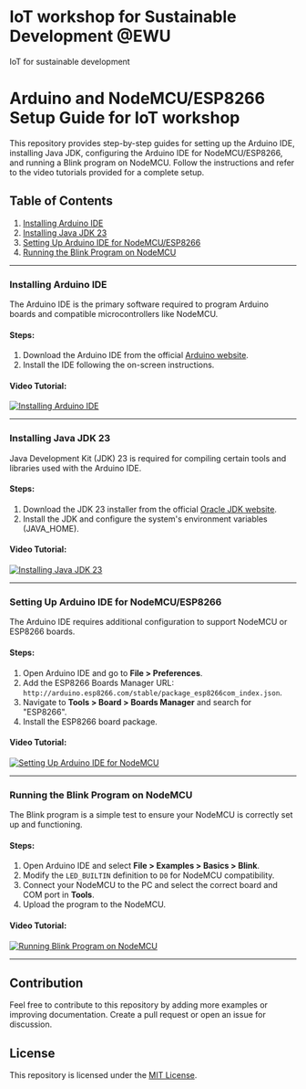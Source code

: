 # IoT workshop for Sustainable Development @EWU
IoT for sustainable development


# Arduino and NodeMCU/ESP8266 Setup Guide for IoT workshop

This repository provides step-by-step guides for setting up the Arduino IDE, installing Java JDK, configuring the Arduino IDE for NodeMCU/ESP8266, and running a Blink program on NodeMCU. Follow the instructions and refer to the video tutorials provided for a complete setup.

## Table of Contents

1. [Installing Arduino IDE](#installing-arduino-ide)
2. [Installing Java JDK 23](#installing-java-jdk-23)
3. [Setting Up Arduino IDE for NodeMCU/ESP8266](#setting-up-arduino-ide-for-nodemcu-esp8266)
4. [Running the Blink Program on NodeMCU](#running-the-blink-program-on-nodemcu)

---

### Installing Arduino IDE

The Arduino IDE is the primary software required to program Arduino boards and compatible microcontrollers like NodeMCU.

#### Steps:
1. Download the Arduino IDE from the official [Arduino website](https://www.arduino.cc/en/software).
2. Install the IDE following the on-screen instructions.

#### Video Tutorial:
[![Installing Arduino IDE](https://img.youtube.com/vi/sample_video_id1/0.jpg)](https://www.youtube.com/watch?v=sample_video_id1)

---

### Installing Java JDK 23

Java Development Kit (JDK) 23 is required for compiling certain tools and libraries used with the Arduino IDE.

#### Steps:
1. Download the JDK 23 installer from the official [Oracle JDK website](https://www.oracle.com/java/technologies/javase-downloads.html).
2. Install the JDK and configure the system's environment variables (JAVA_HOME).

#### Video Tutorial:
[![Installing Java JDK 23](https://img.youtube.com/vi/sample_video_id2/0.jpg)](https://www.youtube.com/watch?v=sample_video_id2)

---

### Setting Up Arduino IDE for NodeMCU/ESP8266

The Arduino IDE requires additional configuration to support NodeMCU or ESP8266 boards.

#### Steps:
1. Open Arduino IDE and go to **File > Preferences**.
2. Add the ESP8266 Boards Manager URL: `http://arduino.esp8266.com/stable/package_esp8266com_index.json`.
3. Navigate to **Tools > Board > Boards Manager** and search for "ESP8266".
4. Install the ESP8266 board package.

#### Video Tutorial:
[![Setting Up Arduino IDE for NodeMCU](https://img.youtube.com/vi/sample_video_id3/0.jpg)](https://www.youtube.com/watch?v=sample_video_id3)

---

### Running the Blink Program on NodeMCU

The Blink program is a simple test to ensure your NodeMCU is correctly set up and functioning.

#### Steps:
1. Open Arduino IDE and select **File > Examples > Basics > Blink**.
2. Modify the `LED_BUILTIN` definition to `D0` for NodeMCU compatibility.
3. Connect your NodeMCU to the PC and select the correct board and COM port in **Tools**.
4. Upload the program to the NodeMCU.

#### Video Tutorial:
[![Running Blink Program on NodeMCU](https://img.youtube.com/vi/sample_video_id4/0.jpg)](https://www.youtube.com/watch?v=sample_video_id4)

---

## Contribution

Feel free to contribute to this repository by adding more examples or improving documentation. Create a pull request or open an issue for discussion.

## License

This repository is licensed under the [MIT License](LICENSE).
